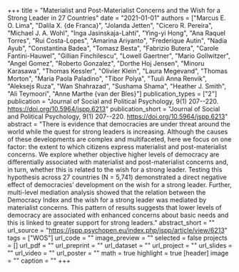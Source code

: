 +++
title = "Materialist and Post-Materialist Concerns and the Wish for a Strong Leader in 27 Countries"
date = "2021-01-01"
authors = ["Marcus E. O. Lima", "Dalila X. {de Franca}", "Jolanda Jetten", "Cicero R. Pereira", "Michael J. A. Wohl", "Inga Jasinskaja-Lahti", "Ying-yi Hong", "Ana Raquel Torres", "Rui Costa-Lopes", "Amarina Ariyanto", "Frederique Autin", "Nadia Ayub", "Constantina Badea", "Tomasz Besta", "Fabrizio Butera", "Carole Fantini-Hauwel", "Gillian Finchilescu", "Lowell Gaertner", "Mario Gollwitzer", "Angel Gomez", "Roberto Gonzalez", "Dorthe Hoj Jensen", "Minoru Karasawa", "Thomas Kessler", "Olivier Klein", "Laura Megevand", "Thomas Morton", "Maria Paola Paladino", "Tibor Polya", "Tuuli Anna Renvik", "Aleksejs Ruza", "Wan Shahrazad", "Sushama Shama", "Heather J. Smith", "Ali Teymoori", "Anne Marthe {van der Bles}"]
publication_types = ["2"]
publication = "Journal of Social and Political Psychology, 9(1) 207--220. https://doi.org/10.5964/jspp.6213"
publication_short = "Journal of Social and Political Psychology, 9(1) 207--220. https://doi.org/10.5964/jspp.6213"
abstract = "There is evidence that democracies are under threat around the world while the quest for strong leaders is increasing. Although the causes of these developments are complex and multifaceted, here we focus on one factor: the extent to which citizens express materialist and post-materialist concerns. We explore whether objective higher levels of democracy are differentially associated with materialist and post-materialist concerns and, in turn, whether this is related to the wish for a strong leader. Testing this hypothesis across 27 countries (N = 5,741) demonstrated a direct negative effect of democracies’ development on the wish for a strong leader. Further, multi-level mediation analysis showed that the relation between the Democracy Index and the wish for a strong leader was mediated by materialist concerns. This pattern of results suggests that lower levels of democracy are associated with enhanced concerns about basic needs and this is linked to greater support for strong leaders."
abstract_short = ""
url_source = "https://jspp.psychopen.eu/index.php/jspp/article/view/6213"
tags = ["WOS"]
url_code = ""
image_preview = ""
selected = false
projects = []
url_pdf = ""
url_preprint = ""
url_dataset = ""
url_project = ""
url_slides = ""
url_video = ""
url_poster = ""
math = true
highlight = true
[header]
image = ""
caption = ""
+++
